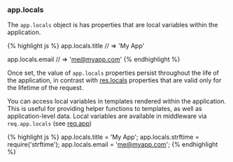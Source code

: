 <!---
 Copyright (c) 2016 StrongLoop, IBM, and Express Contributors
 License: MIT
-->

<h3 id='app.locals'>app.locals</h3>

The `app.locals` object is has properties that are local variables within the application.

{% highlight js %}
app.locals.title
// => 'My App'

app.locals.email
// => 'me@myapp.com'
{% endhighlight %}

Once set, the value of `app.locals` properties persist throughout the life of the application,
in contrast with [res.locals](#res.locals) properties that
are valid only for the lifetime of the request.

You can access local variables in templates rendered within the application.
This is useful for providing helper functions to templates, as well as application-level data.
Local variables are available in middleware via `req.app.locals` (see [req.app](#req.app))

{% highlight js %}
app.locals.title = 'My App';
app.locals.strftime = require('strftime');
app.locals.email = 'me@myapp.com';
{% endhighlight %}
